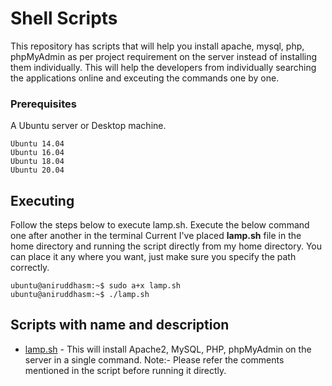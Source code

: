 # Shell Scripts

This repository has scripts that will help you install apache, mysql, php, phpMyAdmin as per project requirement on the server instead of installing them individually. This will help the developers from individually searching the applications online and exceuting the commands one by one.

### Prerequisites

A Ubuntu server or Desktop machine.

```
Ubuntu 14.04
Ubuntu 16.04
Ubuntu 18.04
Ubuntu 20.04
```

## Executing
Follow the steps below to execute lamp.sh. 
Execute the below command one after another in the terminal
Current I've placed **lamp.sh** file in the home directory and running the script directly from my home directory. You can place it any where you want, just make sure you specify the path correctly.

```
ubuntu@aniruddhasm:~$ sudo a+x lamp.sh
ubuntu@aniruddhasm:~$ ./lamp.sh
```

## Scripts with name and description

* [lamp.sh](https://github.com/aniruddhasm/scripts/blob/master/lamp.sh) - This will install Apache2, MySQL, PHP, phpMyAdmin on the server in a single command. 
Note:- Please refer the comments mentioned in the script before running it directly.
